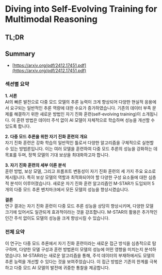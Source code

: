 # Diving into Self-Evolving Training for Multimodal Reasoning
## TL;DR
## Summary
- [https://arxiv.org/pdf/2412.17451.pdf](https://arxiv.org/pdf/2412.17451.pdf)

### 섹션별 요약

**1. 서론**  
AI의 빠른 발전으로 다중 모드 모델의 추론 능력이 크게 향상되어 다양한 현실적 응용에서 요구되는 일반적인 추론 역량에 대한 수요가 증가하였습니다. 기존의 데이터 부족 문제를 해결하기 위한 새로운 방법인 자기 진화 훈련(self-evolving training)이 소개됩니다. 이 훈련 방법은 데이터 주석 없이 AI 모델이 자체적으로 학습하며 성능을 개선할 수 있도록 합니다.

**2. 다중 모드 추론을 위한 자기 진화 훈련의 개요**  
자기 진화 훈련은 강화 학습의 일반적인 틀로서 다양한 알고리즘을 구체적으로 실현할 수 있는 방법론입니다. 이는 여러 모델을 훈련하여 다중 모드 추론의 성능을 강화하는 데 목표를 두며, 정책 모델의 기대 보상을 최대화하고자 합니다.

**3. 자기 진화 훈련의 세부 이론 분석**  
훈련 방법, 보상 모델, 그리고 프롬프트 변동성이 자기 진화 훈련의 세 가지 주요 요소로 제시됩니다. 특히 보상 모델의 역할과 최적화되어야 할 다양한 구성 요소들에 대한 심층적 분석이 이루어졌습니다. 새로운 자기 진화 훈련 알고리즘인 M-STAR가 도입되어 5개의 다중 모드 추론 벤치마크에서 모든 모델의 성능을 향상시켰습니다.

**결론**  
연구 결과는 자기 진화 훈련이 다중 모드 추론 성능을 상당히 향상시키며, 다양한 모델 크기에 있어서도 일관되게 효과적이라는 것을 강조합니다. M-STAR의 활용은 추가적인 인간 주석 없이도 모델의 성능을 크게 향상시킬 수 있습니다.

### 전체 요약

이 연구는 다중 모드 추론에서 자기 진화 훈련이라는 새로운 접근 방식을 심층적으로 탐구하며, 다양한 모델 구성과 훈련 방법론이 모델의 성능에 어떤 영향을 미치는지 분석하였습니다. M-STAR라는 새로운 알고리즘을 통해, 주석 데이터의 부재하에서도 모델의 추론 능력을 개선할 수 있다는 것을 보여주었습니다. 이 접근 방법은 기존의 한계를 극복하고 다중 모드 AI 모델의 발전에 귀중한 통찰을 제공합니다.